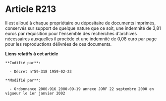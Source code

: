 # Article R213

Il est alloué à chaque propriétaire ou dépositaire de documents imprimés, conservés sur support de quelque nature que ce
soit, une indemnité de 3,81 euros par réquisition pour l'ensemble des recherches d'archives nécessaires auxquelles il procède
et une indemnité de 0,08 euro par page pour les reproductions délivrées de ces documents.

**Liens relatifs à cet article**

	**Codifié par**:

	  - Décret n°59-318 1959-02-23

	**Modifié par**:

	  - Ordonnance 2000-916 2000-09-19 annexe JORF 22 septembre 2000 en vigueur le 1er janvier 2002
